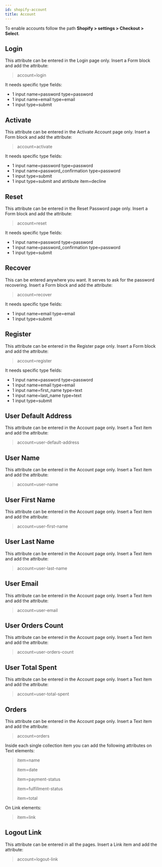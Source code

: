 ```yaml
---
id: shopify-account
title: Account 
---
```


To enable accounts follow the path **Shopify > settings > Checkout > Select**. 


## Login
This attribute can be entered in the Login page only. 
Insert a Form block and add the attribute:

> account=login

It needs specific type fields:
- 1 input name=password type=password
- 1 input name=email type=email
- 1 input type=submit

## Activate
This attribute can be entered in the Activate Account page only.
Insert a Form block and add the attribute:

> account=activate

It needs specific type fields:
- 1 input name=password type=password
- 1 input name=password_confirmation type=password
- 1 input type=submit
- 1 input type=submit and atrtibute item=decline

## Reset
This attribute can be entered in the Reset Password page only.
Insert a Form block and add the attribute:

> account=reset

It needs specific type fields:
- 1 input name=password type=password
- 1 input name=password_confirmation type=password
- 1 input type=submit

## Recover
This can be entered anywhere you want. It serves to ask for the password recovering.
Insert a Form block and add the attribute:

> account=recover

It needs specific type fields:
- 1 input name=email type=email
- 1 input type=submit

## Register
This attribute can be entered in the Register page only.
Insert a Form block and add the attribute:

> account=register

It needs specific type fields:
- 1 input name=password type=password
- 1 input name=email type=email
- 1 input name=first_name type=text
- 1 input name=last_name type=text
- 1 input type=submit


## User Default Address
This attribute can be entered in the Account page only.
Insert a Text item and add the attribute:

> account=user-default-address

## User Name
This attribute can be entered in the Account page only.
Insert a Text item and add the attribute:

> account=user-name

## User First Name
This attribute can be entered in the Account page only.
Insert a Text item and add the attribute:

> account=user-first-name

## User Last Name
This attribute can be entered in the Account page only.
Insert a Text item and add the attribute:

> account=user-last-name

## User Email
This attribute can be entered in the Account page only.
Insert a Text item and add the attribute:

> account=user-email

## User Orders Count
This attribute can be entered in the Account page only.
Insert a Text item and add the attribute:

> account=user-orders-count

## User Total Spent
This attribute can be entered in the Account page only.
Insert a Text item and add the attribute:

> account=user-total-spent

## Orders
This attribute can be entered in the Account page only.
Insert a Text item and add the attribute:

> account=orders

Inside each single collection item you can add the following attributes on Text elements:

> item=name
> 
> item=date
> 
> item=payment-status
>
> item=fulfillment-status
>
> item=total  

On Link elements:

> item=link


## Logout Link
This attribute can be entered in all the pages.
Insert a Link item and add the attribute:

> account=logout-link